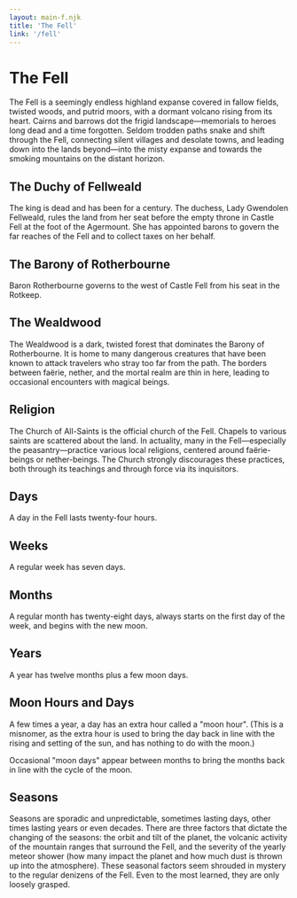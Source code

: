 ```yaml
---
layout: main-f.njk
title: 'The Fell'
link: '/fell'
---
```


# The Fell

The Fell is a seemingly endless highland expanse covered in fallow fields, twisted woods, and putrid moors, with a dormant volcano rising from its heart. Cairns and barrows dot the frigid landscape—memorials to heroes long dead and a time forgotten. Seldom trodden paths snake and shift through the Fell, connecting silent villages and desolate towns, and leading down into the lands beyond—into the misty expanse and towards the smoking mountains on the distant horizon.

## The Duchy of Fellweald

The king is dead and has been for a century. The duchess, Lady Gwendolen Fellweald, rules the land from her seat before the empty throne in Castle Fell at the foot of the Agermount. She has appointed barons to govern the far reaches of the Fell and to collect taxes on her behalf.

## The Barony of Rotherbourne

Baron Rotherbourne governs to the west of Castle Fell from his seat in the Rotkeep.

## The Wealdwood

The Wealdwood is a dark, twisted forest that dominates the Barony of Rotherbourne. It is home to many dangerous creatures that have been known to attack travelers who stray too far from the path. The borders between faërie,  nether, and the mortal realm are thin in here, leading to occasional encounters with magical beings.

## Religion

The Church of All-Saints is the official church of the Fell. Chapels to various saints are scattered about the land. In actuality, many in the Fell—especially the peasantry—practice various local religions, centered around faërie-beings or nether-beings. The Church strongly discourages these practices, both through its teachings and through force via its inquisitors.

## Days

A day in the Fell lasts twenty-four hours.

## Weeks

A regular week has seven days.

## Months

A regular month has twenty-eight days, always starts on the first day of the week, and begins with the new moon.

## Years

A year has twelve months plus a few moon days.

## Moon Hours and Days

 A few times a year, a day has an extra hour called a "moon hour". (This is a misnomer, as the extra hour is used to bring the day back in line with the rising and setting of the sun, and has nothing to do with the moon.)

 Occasional "moon days" appear between months to bring the months back in line with the cycle of the moon.

## Seasons

Seasons are sporadic and unpredictable, sometimes lasting days, other times lasting years or even decades. There are three factors that dictate the changing of the seasons: the orbit and tilt of the planet, the volcanic activity of the mountain ranges that surround the Fell, and the severity of the yearly meteor shower (how many impact the planet and how much dust is thrown up into the atmosphere). These seasonal factors seem shrouded in mystery to the regular denizens of the Fell. Even to the most learned, they are only loosely grasped.
